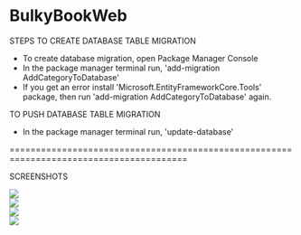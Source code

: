 # BulkyBookWeb

STEPS TO CREATE DATABASE TABLE MIGRATION
- To create database migration, open Package Manager Console
- In the package manager terminal run, 'add-migration AddCategoryToDatabase' 
- If you get an error install 'Microsoft.EntityFrameworkCore.Tools' package, then run 'add-migration AddCategoryToDatabase' again.

TO PUSH DATABASE TABLE MIGRATION
- In the package manager terminal run, 'update-database'

========================================================================================

SCREENSHOTS

<img src="/Assets/01" /><br>
<img src="/Assets/02" /><br>
<img src="/Assets/03" /><br>
<img src="/Assets/04" /><br>
